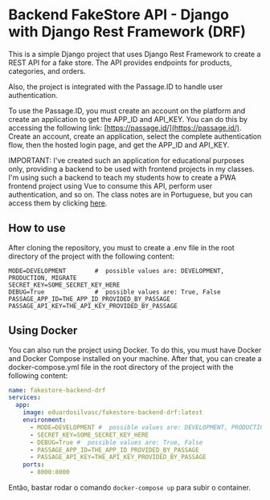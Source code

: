 # Backend FakeStore API - Django with Django Rest Framework (DRF)

This is a simple Django project that uses Django Rest Framework to create a REST API for a fake store. The API provides endpoints for products, categories, and orders.

Also, the project is integrated with the Passage.ID to handle user authentication.

To use the Passage.ID, you must create an account on the platform and create an application to get the APP_ID and API_KEY. You can do this by accessing the following link: [https://passage.id/](https://passage.id/). Create an account, create an application, select the complete authentication flow, then the hosted login page, and get the APP_ID and API_KEY.

IMPORTANT: I've created such an application for educational purposes only, providing a backend to be used with frontend projects in my classes. I'm using such a backend to teach my students how to create a PWA frontend project using Vue to consume this API, perform user authentication, and so on. The class notes are in Portuguese, but you can access them by clicking [here](https://eduardo-da-silva/aula-desenvolvimento-mobile).

## How to use

After cloning the repository, you must to create a .env file in the root directory of the project with the following content:

```
MODE=DEVELOPMENT        #  possible values are: DEVELOPMENT, PRODUCTION, MIGRATE
SECRET_KEY=SOME_SECRET_KEY_HERE
DEBUG=True              #  possible values are: True, False
PASSAGE_APP_ID=THE_APP_ID_PROVIDED_BY_PASSAGE
PASSAGE_API_KEY=THE_API_KEY_PROVIDED_BY_PASSAGE
```

## Using Docker

You can also run the project using Docker. To do this, you must have Docker and Docker Compose installed on your machine. After that, you can create a docker-compose.yml file in the root directory of the project with the following content:

```yaml
name: fakestore-backend-drf
services:
  app:
    image: eduardosilvasc/fakestore-backend-drf:latest
    environment:
      - MODE=DEVELOPMENT #  possible values are: DEVELOPMENT, PRODUCTION, MIGRATE
      - SECRET_KEY=SOME_SECRET_KEY_HERE
      - DEBUG=True #  possible values are: True, False
      - PASSAGE_APP_ID=THE_APP_ID_PROVIDED_BY_PASSAGE
      - PASSAGE_API_KEY=THE_API_KEY_PROVIDED_BY_PASSAGE
    ports:
      - 8000:8000
```

Então, bastar rodar o comando `docker-compose up` para subir o container.
